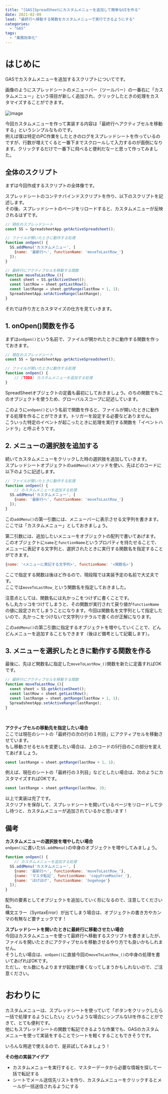 ```yaml
---
title: "[GAS]SpreadSheetにカスタムメニューを追加して簡単なUIを作る"
date: 2021-02-09
lead: "最終行へ移動する関数をカスタムメニューで実行できるようにする"
categories:
  - "GAS"
tags:
  - "業務効率化"
---
```


# はじめに
GASでカスタムメニューを追加するスクリプトについてです。  

画像のようにスプレッドシートのメニューバー（ツールバー）の一番右に「カスタムメニュー」という項目が新しく追加され、クリックしたときの処理をカスタマイズすることができます。  
<br>
![image](/img/posts/20210209_gas_spreadsheet_custommenu/%E3%82%B9%E3%82%AF%E3%83%AA%E3%83%BC%E3%83%B3%E3%82%B7%E3%83%A7%E3%83%83%E3%83%88%202021-02-09%2023.15.06.png)

今回カスタムメニューを作って実装する内容は「最終行へアクティブセルを移動する」というシンプルなものです。  
例えば僕は特定のPC作業をしたときのログをスプレッドシートを作っているのですが、行数が増えてくると一番下までスクロールして入力するのが面倒になります。クリックするだけで一番下に飛べると便利だなーと思って作ってみました。

## 全体のスクリプト
まずは今回作成するスクリプトの全体像です。  

スプレッドシートのコンテナバインドスクリプトを作り、以下のスクリプトを記述します。  
その後、スプレッドシートのページをリロードすると、カスタムメニューが反映されるはずです。  

```javascript
// 現在のスプレッドシート
const SS = SpreadsheetApp.getActiveSpreadsheet();

// ファイルが開いたときに動作する処理
function onOpen() {
  SS.addMenu('カスタムメニュー', [
    {name: '最新行へ', functionName: 'moveToLastRow_'}
  ]);
}

// 最終行にアクティブセルを移動する関数
function moveToLastRow_(){
  const sheet = SS.getActiveSheet();
  const lastRow = sheet.getLastRow();
  const lastRange = sheet.getRange(lastRow + 1, 1);
  SpreadsheetApp.setActiveRange(lastRange);
}
```

それでは作り方とカスタマイズの仕方を見ていきます。

## 1. onOpen()関数を作る
まずは`onOpen()`という名前で、ファイルが開かれたときに動作する関数を作っておきます。  

```javascript
// 現在のスプレッドシート
const SS = SpreadsheetApp.getActiveSpreadsheet();

// ファイルが開いたときに動作する処理
function onOpen() {
	// [TODO] カスタムメニューを追加する処理
}
```

SpreadSheetオブジェクトの定義も最初にしておきましょう。のちの関数でもこのオブジェクトを使うため、グローバルスコープに記述しています。  

このように`onOpen()`という名前で関数を作ると、ファイルが開いたときに動作する処理を作ることができます。トリガーを設定する必要などありません。  
こういった特定のイベントが起こったときに処理を実行する関数を「イベントハンドラ」と呼ぶそうです。

## 2. メニューの選択肢を追加する
続いてカスタムメニューをクリックした時の選択肢を追加していきます。  
スプレッドシートオブジェクトの`addMenu()`メソッドを使い、先ほどのコードに以下のように記述します。  

```javascript
// ファイルが開いたときに動作する処理
function onOpen() {
	// カスタムメニューを追加する処理
  SS.addMenu('カスタムメニュー', [
    {name: '最新行へ', functionName: 'moveToLastRow_'}
  ]);
}
```

この`addMenu()`の第一引数には、メニューバーに表示させる文字列を書きます。  
ここでは「カスタムメニュー」としておきましょう。  

第二引数には、追加したいメニューをオブジェクトの配列で書いてあげます。  
このオブジェクトに`name`と`functionName`というプロパティを持たせることで、メニューに表記する文字列と、選択されたときに実行する関数名を指定することができます。

```javascript
{name: '<メニューに表記する文字列>', functionName: '<関数名>'}
```

ここで指定する関数は後ほど作るので、現段階では実装予定の名前で大丈夫です。  
ここでは`moveToLastRow_`という関数名を指定しておきました。

注意点としては、関数名には丸かっこをつけずに書くことです。  
もし丸カッコをつけてしまうと、その関数が実行されて戻り値が`functionName`の値に設定されてしまうことになります。今回は関数名を文字列として指定したいので、丸かっこをつけないで文字列リテラルで書くのが正解になります。  

この`addMenu()`の第二引数に指定するオブジェクトを増やしていくことで、どんどんメニューを追加することもできます（後ほど備考として記載します）。


## 3. メニューを選択したときに動作する関数を作る
最後に、先ほど関数名に指定した`moveToLastRow_()`関数を新たに定義すればOKです。

```javascript
// 最終行にアクティブセルを移動する関数
function moveToLastRow_(){
  const sheet = SS.getActiveSheet();
  const lastRow = sheet.getLastRow();
  const lastRange = sheet.getRange(lastRow + 1, 1);
  SpreadsheetApp.setActiveRange(lastRange);
}
```

<br>

**アクティブセルの移動先を指定したい場合**  
ここでは現在のシートの「最終行の次の行の１列目」にアクティブセルを移動させています。  
もし移動させるセルを変更したい場合は、上のコードの5行目のこの部分を変えてあげましょう。
```javascript
const lastRange = sheet.getRange(lastRow + 1, 1);
```

例えば、現在のシートの「最終行の３列目」などとしたい場合は、次のようにカスタマイズすればOKです。
```javascript
const lastRange = sheet.getRange(lastRow, 3);
```


以上で実装は完了です。  
スクリプトを保存して、スプレッドシートを開いているページをリロードして少し待つと、カスタムメニューが追加されているかと思います！

## 備考
**カスタムメニューの選択肢を増やしたい場合**  
`onOpen()`に書いた`SS.addMenu()`の中身のオブジェクトを増やしてみましょう。

```javascript
function onOpen() {
	// カスタムメニューを追加する処理
  SS.addMenu('カスタムメニュー', [
    {name: '最新行へ', functionName: 'moveToLastRow_'},
    {name: 'マスタ転記', functionName: 'copyFromMaster_'},
    {name: 'ほげほげ', functionName: 'hogehoge'}
  ]);
}
```

配列の要素としてオブジェクトを追加していく形になるので、注意してくださいね。  
構文エラー（SyntaxError）が出てしまう場合は、オブジェクトの書き方やカンマの有無など要チェックです！

**スプレッドシートを開いたときに最終行に移動させたい場合**  
今回はカスタムメニューを使って最終行へ移動するスクリプトを書きましたが、ファイルを開いたときにアクティブセルを移動させるやり方でも良いかもしれません。  
そうしたい場合は、`onOpen()`に直接今回の`moveToLastRow_()`の中身の処理を書いてあげればOKです。  
ただし、セル数にもよりますが起動が重くなってしまうかもしれないので、ご注意ください。


# おわりに
カスタムメニューは、スプレッドシートを使っていて「ボタンをクリックしたら一括で処理するようにしたい」というような場合にシンプルなUIを作ることができて、とても便利です。  
他にもスプレッドシートの関数で転記できるような作業でも、GASのカスタムメニューを使って実装をすることでシートを軽くすることもできそうです。  

いろんな用途で使えるので、是非試してみましょう！


**その他の実装アイデア**  
- カスタムメニューを実行すると、マスターデータから必要な情報を探して一括で転記する
- シートでメール送信先リストを作り、カスタムメニューをクリックするとメールが一括送信されるようにする